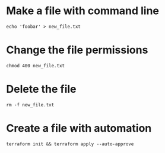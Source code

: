 # Make a file with command line
`echo 'foobar' > new_file.txt`

# Change the file permissions
`chmod 400 new_file.txt`

# Delete the file
`rm -f new_file.txt`

# Create a file with automation
`terraform init && terraform apply --auto-approve`